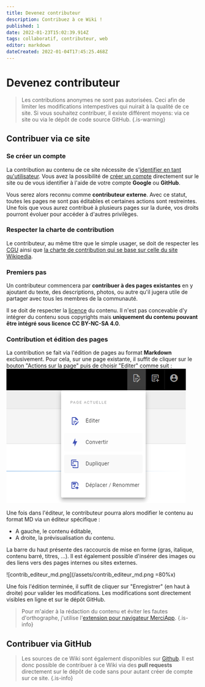 ```yaml
---
title: Devenez contributeur
description: Contribuez à ce Wiki !
published: 1
date: 2022-01-23T15:02:39.914Z
tags: collaboratif, contributeur, web
editor: markdown
dateCreated: 2022-01-04T17:45:25.468Z
---
```


# Devenez contributeur
> Les contributions anonymes ne sont pas autorisées. Ceci afin de limiter les modifications intempestives qui nuirait à la qualité de ce site. Si vous souhaitez contribuer, il existe différent moyens: via ce site ou via le dépôt de code source GitHub.
{.is-warning}

## Contribuer via ce site
### Se créer un compte
La contribution au contenu de ce site nécessite de s'[identifier en tant qu'utilisateur](http://wiki3d.fr/login). Vous avez la possibilité de [créer un compte](http://wiki3d.fr/register) directement sur le site ou de vous identifier à l'aide de votre compte **Google** ou **GitHub**.

Vous serez alors reconnu comme **contributeur externe**. Avec ce statut, toutes les pages ne sont pas éditables et certaines actions sont restreintes. Une fois que vous aurez contribué à plusieurs pages sur la durée, vos droits pourront évoluer pour accéder à d'autres privilèges.

### Respecter la charte de contribution
Le contributeur, au même titre que le simple usager, se doit de respecter les [CGU](/cgu) ainsi que [la charte de contribution qui se base sur celle du site Wikipedia](https://fr.wikipedia.org/wiki/Wikip%C3%A9dia:Charte#:~:text=de%20l'int%C3%A9gration-,Le%20statut%20de%20la%20contribution,sp%C3%A9cialement%20la%20communaut%C3%A9%20des%20contributeurs.).

### Premiers pas
Un contributeur commencera par **contribuer à des pages existantes** en y ajoutant du texte, des descriptions, photos, ou autre qu'il jugera utile de partager avec tous les membres de la communauté.

Il se doit de respecter la [licence](/licence) du contenu. Il n'est pas concevable d'y intégrer du contenu sous copyrights mais **uniquement du contenu pouvant être intégré sous licence CC BY-NC-SA 4.0**.

### Contribution et édition des pages
La contribution se fait via l'édition de pages au format **Markdown** exclusivement. Pour cela, sur une page existante, il suffit de cliquer sur le bouton "Actions sur la page" puis de choisir "Editer" comme suit :
![contrib_actions_sur_page.png](/assets/contrib_actions_sur_page.png)

Une fois dans l'éditeur, le contributeur pourra alors modifier le contenu au format MD via un éditeur spécifique :
- A gauche, le contenu éditable,
- A droite, la prévisualisation du contenu.

La barre du haut présente des raccourcis de mise en forme (gras, italique, contenu barré, titres, ...).
Il est également possible d'insérer des images ou des liens vers des pages internes ou sites externes.

![contrib_editeur_md.png](/assets/contrib_editeur_md.png =80%x)

Une fois l'édition terminée, il suffit de cliquer sur "Enregistrer" (en haut à droite) pour valider les modifications. Les modifications sont directement visibles en ligne et sur le dépôt GitHub.

> Pour m'aider à la rédaction du contenu et éviter les fautes d'orthographe, j'utilise l'[extension pour navigateur MerciApp](https://www.merci-app.com/extension).
{.is-info}


## Contribuer via GitHub
> Les sources de ce Wiki sont également disponibles sur [Github](https://github.com/impression-3D/wiki). Il est donc possible de contribuer à ce Wiki via des **pull requests** directement sur le dépôt de code sans pour autant créer de compte sur ce site.
{.is-info}

